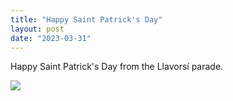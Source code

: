 ```yaml
---
title: "Happy Saint Patrick's Day"
layout: post
date: "2023-03-31"
---
```


Happy Saint Patrick's Day from the Llavorsí parade.

![](/assets/images/2023/IMG-20230317-WA0008-768x1024.jpg)
